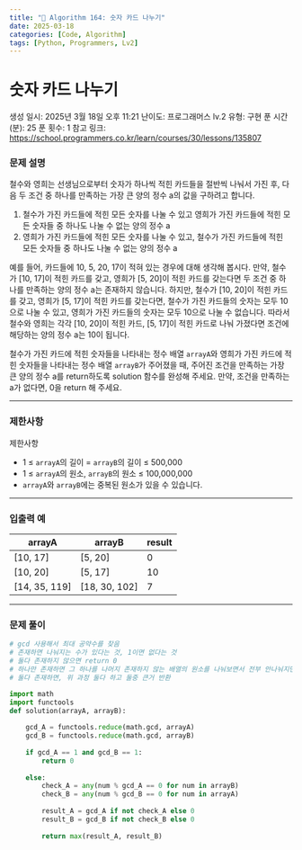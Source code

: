 ```yaml
---
title: "🧠 Algorithm 164: 숫자 카드 나누기"
date: 2025-03-18
categories: [Code, Algorithm]
tags: [Python, Programmers, Lv2]
---
```


# 숫자 카드 나누기

생성 일시: 2025년 3월 18일 오후 11:21
난이도: 프로그래머스 lv.2
유형: 구현
푼 시간 (분): 25
푼 횟수: 1
참고 링크: https://school.programmers.co.kr/learn/courses/30/lessons/135807

### **문제 설명**

철수와 영희는 선생님으로부터 숫자가 하나씩 적힌 카드들을 절반씩 나눠서 가진 후, 다음 두 조건 중 하나를 만족하는 가장 큰 양의 정수 a의 값을 구하려고 합니다.

1. 철수가 가진 카드들에 적힌 모든 숫자를 나눌 수 있고 영희가 가진 카드들에 적힌 모든 숫자들 중 하나도 나눌 수 없는 양의 정수 a
2. 영희가 가진 카드들에 적힌 모든 숫자를 나눌 수 있고, 철수가 가진 카드들에 적힌 모든 숫자들 중 하나도 나눌 수 없는 양의 정수 a

예를 들어, 카드들에 10, 5, 20, 17이 적혀 있는 경우에 대해 생각해 봅시다. 만약, 철수가 [10, 17]이 적힌 카드를 갖고, 영희가 [5, 20]이 적힌 카드를 갖는다면 두 조건 중 하나를 만족하는 양의 정수 a는 존재하지 않습니다. 하지만, 철수가 [10, 20]이 적힌 카드를 갖고, 영희가 [5, 17]이 적힌 카드를 갖는다면, 철수가 가진 카드들의 숫자는 모두 10으로 나눌 수 있고, 영희가 가진 카드들의 숫자는 모두 10으로 나눌 수 없습니다. 따라서 철수와 영희는 각각 [10, 20]이 적힌 카드, [5, 17]이 적힌 카드로 나눠 가졌다면 조건에 해당하는 양의 정수 a는 10이 됩니다.

철수가 가진 카드에 적힌 숫자들을 나타내는 정수 배열 `arrayA`와 영희가 가진 카드에 적힌 숫자들을 나타내는 정수 배열 `arrayB`가 주어졌을 때, 주어진 조건을 만족하는 가장 큰 양의 정수 a를 return하도록 solution 함수를 완성해 주세요. 만약, 조건을 만족하는 a가 없다면, 0을 return 해 주세요.

---

### 제한사항

제한사항

- 1 ≤ `arrayA`의 길이 = `arrayB`의 길이 ≤ 500,000
- 1 ≤ `arrayA`의 원소, `arrayB`의 원소 ≤ 100,000,000
- `arrayA`와 `arrayB`에는 중복된 원소가 있을 수 있습니다.

---

### 입출력 예

| arrayA | arrayB | result |
| --- | --- | --- |
| [10, 17] | [5, 20] | 0 |
| [10, 20] | [5, 17] | 10 |
| [14, 35, 119] | [18, 30, 102] | 7 |

---

### 문제 풀이

```python
# gcd 사용해서 최대 공약수를 찾음
# 존재하면 나눠지는 수가 있다는 것, 1이면 없다는 것
# 둘다 존재하지 않으면 return 0
# 하나만 존재하면 그 하나를 나머지 존재하지 않는 배열의 원소를 나눠보면서 전부 안나눠지면 gcd 반환
# 둘다 존재하면, 위 과정 둘다 하고 둘중 큰거 반환

import math
import functools
def solution(arrayA, arrayB):
    
    gcd_A = functools.reduce(math.gcd, arrayA)
    gcd_B = functools.reduce(math.gcd, arrayB)
    
    if gcd_A == 1 and gcd_B == 1:
        return 0
    
    else:
        check_A = any(num % gcd_A == 0 for num in arrayB)
        check_B = any(num % gcd_B == 0 for num in arrayA)
        
        result_A = gcd_A if not check_A else 0
        result_B = gcd_B if not check_B else 0
        
        return max(result_A, result_B)
```